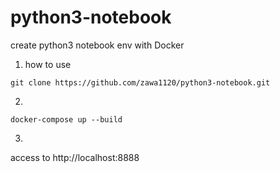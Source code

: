 # python3-notebook
create python3 notebook env with Docker

1. how to use
```
git clone https://github.com/zawa1120/python3-notebook.git
```

2. 
```
docker-compose up --build
```

3. 
access to http://localhost:8888
